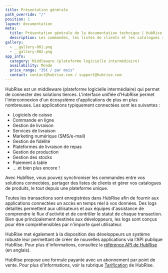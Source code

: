 ```yaml
---
title: Présentation générale
path_override: "/"
position: 1
layout: documentation
meta:
  title: Présentation générale de la documentation technique | HubRise
  description: Les commandes, les listes de clients et les catalogues sont enregistrés dans HubRise pour fournir aux applications connectées un accès en temps réel à vos données. Intégrer des solutions tierces.
gallery:
  - __gallery-001.png
  - __gallery-002.png
app_info:
  category: Middleware (plateforme logicielle intermédiaire)
  availability: Monde
  price_range: "35€ / par mois"
  contact: contact@hubrise.com / support@hubrise.com
---
```


HubRise est un middleware (plateforme logicielle intermédiaire) qui permet de connecter des solutions tierces. L'interface unifiée d'HubRise permet l'interconnexion d'un écosystème d'applications de plus en plus nombreuses. Les applications typiquement connectées sont les suivantes :

- Logiciels de caisse
- Commande en ligne
- Gestion de livraison
- Services de livraison
- Marketing numérique (SMS/e-mail)
- Gestion de fidélité
- Plateformes de livraison de repas
- Gestion de production
- Gestion des stocks
- Paiement à table
- ... et bien plus encore !

Avec HubRise, vous pouvez synchroniser les commandes entre vos solutions connectées, partager des listes de clients et gérer vos catalogues de produits, le tout depuis une plateforme unique.

Toutes les transactions sont enregistrées dans HubRise afin de fournir aux applications connectées un accès en temps réel à vos données. Des logs détaillés permettent aux utilisateurs et aux équipes d'assistance de comprendre le flux d'activité et de contrôler le statut de chaque transaction. Bien que principalement destinés aux développeurs, les logs sont conçus pour être compréhensibles par n'importe quel utilisateur.

HubRise met également à la disposition des développeurs un système robuste leur permettant de créer de nouvelles applications via l'API publique HubRise. Pour plus d'informations, consultez la [référence API de HubRise](/developers/api/general-concepts) (en anglais).

HubRise propose une formule payante avec un abonnement par point de vente. Pour plus d'informations, voir la rubrique [Tarification](/tarifs) de HubRise.

